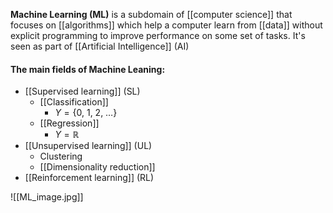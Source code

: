 **Machine Learning (ML)** is a subdomain of [[computer science]] that focuses on [[algorithms]] which help  a computer learn from [[data]] without explicit programming to improve performance on some set of tasks. It's seen as part of [[Artificial Intelligence]] (AI)

#### The main fields of Machine Leaning:

* [[Supervised learning]] (SL)
	* [[Classification]]
		* $Y = \{0,\ 1,\ 2,\ \dots \}$
	* [[Regression]]
		* $Y = \mathbb{R}$
* [[Unsupervised learning]] (UL)
	* Clustering
	* [[Dimensionality reduction]]
* [[Reinforcement learning]] (RL)

![[ML_image.jpg]]